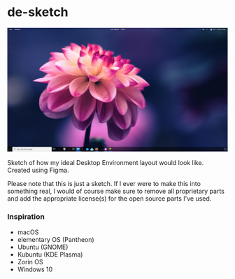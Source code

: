 # de-sketch
![Sketch](DE%20sketch%20-%20desktop.png)

Sketch of how my ideal Desktop Environment layout would look like. Created using Figma.

Please note that this is just a sketch. If I ever were to make this into something real, I would of course make sure to remove all proprietary parts and add the appropriate license(s) for the open source parts I've used.

### Inspiration
- macOS
- elementary OS (Pantheon)
- Ubuntu (GNOME)
- Kubuntu (KDE Plasma)
- Zorin OS
- Windows 10
